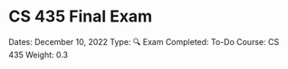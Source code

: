 # CS 435 Final Exam

Dates: December 10, 2022
Type: 🔍 Exam
Completed: To-Do
Course: CS 435
Weight: 0.3